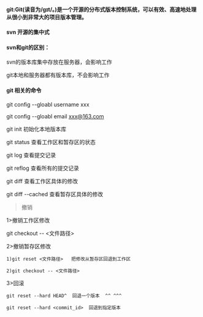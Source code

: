 #### git:Git(读音为/gɪt/。)是一个开源的分布式版本控制系统，可以有效、高速地处理从很小到非常大的项目版本管理。

#### svn  开源的集中式

#### svn和git的区别：

svn的版本库集中存放在服务器，会影响工作

git本地和服务器都有版本库，不会影响工作

#### git 相关的命令

git config --gloabl username xxx

git config --gloabl email xxx@163.com

git init  初始化本地版本库

git status  查看工作区和暂存区的状态

git log  查看提交记录

git reflog  查看所有的提交记录

git diff 查看工作区具体的修改

git diff --cached  查看暂存区具体的修改

>撤销

1>撤销工作区修改

git checkout -- <文件路径>

2>撤销暂存区修改

    1)git reset <文件路径>   把修改从暂存区回退到工作区

    2)git checkout -- <文件路径>

3>回滚

    git reset --hard HEAD^  回退一个版本  ^^ ^^^  

    git reset --hard <commit_id>  回退到指定版本







